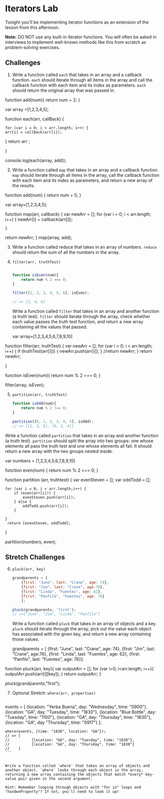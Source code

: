 # Iterators Lab

Tonight you'll be implementing iterator functions as an extension of the lesson from this afternoon.

**Note:** DO NOT use any built-in iterator functions. You will often be asked in interviews to implement well-known methods like this from scratch as problem-solving exercises.

## Challenges

1. Write a function called `each` that takes in an array and a callback function. `each` should iterate through all items in the array and call the callback function with each item and its index as parameters. `each` should return the original array that was passed in.








function add(num){
    return num + 2;
}

var array =[1,2,3,4,5];

function each(arr, callBack) {
  
    for (var i = 0; i < arr.length; i++) {
    arr[i] = callBack(arr[i]);
   }
   return arr ;
   

}

console.log(each(array, add));










2. Write a function called `map` that takes in an array and a callback function. `map` should iterate through all items in the array, call the callback function with each item and its index as parameters, and return a new array of the results.





function add(num) {
    return num + 5;
}


var array=[1,2,3,4,5];

    

function map(arr, callback) {
    var newArr = [];
    for (var i = 0; i < arr.length; i++) {
    newArr[i] = callback(arr[i]);
    
    
    }
return newArr;
}
map(array, add);








3. Write a function called reduce that takes in an array of numbers. `reduce` should return the sum of all the numbers in the array.

4. `filter(arr, truthTest)`

	```js

	function isEven(num){
		return num % 2 === 0;
	}

	filter([1, 2, 3, 4, 5, 6], isEven);

	// => [2, 4, 6]
	```

	Write a function called `filter` that takes in an array and another function (a truth test). `filter` should iterate through the array, check whether each value passes the truth test function, and return a new array containing all the values that passed.




	var array=[1,2,3,4,5,6,7,8,9,10]




function filter(arr, truthTest) {
    var newArr = [];
    for (var i = 0; i < arr.length; i++) {
        if (truthTest(arr[i])) {
           newArr.push(arr[i]);
        } 
         //return newArr;
     }
     return newArr;
    
}

function isEven(num){
    return num % 2 === 0;
}

filter(array, isEven);

















5. `partition(arr, truthTest)`


	```js
	function isOdd(num){
		return num % 2 !== 0;
	}

	partition([0, 1, 2, 3, 4, 5], isOdd);
	// => [[1, 3, 5], [0, 2, 4]]
	```


Write a function called `partition` that takes in an array and another function (a truth test).  `partition` should split the array into two groups: one whose elements all pass the truth test and one whose elements all fail. It should return a new array with the two groups nested inside.






var numbers = [1,2,3,4,5,6,7,8,9,10]


function even(num) {
    return num % 2 === 0;
}


function partition (arr, truthtest) {
    var evenSteven = [];
    var oddTodd = [];
    
    for (var i = 0; i < arr.length;i++) {
        if (even(arr[i])) {
            evenSteven.push(arr[i]);
        } else {
            oddTodd.push(arr[i]);
        }
         
    }
     return [evenSteven, oddTodd];
}


partition(numbers, even);








## Stretch Challenges


6. `pluck(arr, key)`

	```js
	grandparents = [
		{first: "June", last: "Crane", age: 74},
		{first: "Jim", last: "Crane", age:76},
		{first: "Linda", "Fuentes", age: 62},
		{first: "Panfilo", "Fuentes", age: 76}
		];

	pluck(grandparents, 'first');
	// =>["June", "Jim", "Linda", "Panfilo"]
	```


	Write a function called `pluck` that takes in an array of objects and a key. `pluck` should iterate through the array, pick out the value each object has associated with the given key, and return a new array containing those values.



      grandparents = [
    {first: "June", last: "Crane", age: 74},
    {first: "Jim", last: "Crane", age:76},
    {first: "Linda", last: "Fuentes", age: 62},
    {first: "Panfilo", last: "Fuentes", age: 76}];




   
   
    
function pluck(arr, key){
  var outputArr = [];
  for (var i=0; i<arr.length; i++){
    outputArr.push(arr[i][key]);
  }
  return outputArr;
}

pluck(grandparents,"first");
























7. Optional Stretch: `where(arr, properties)`

	```js

  events = [
		{location: "Yerba Buena", day: "Wednesday", time: "0900"},
		{location: "GA", day: "Tuesday", time: "1830"},
		{location: "Blue Bottle", day: "Tuesday", time: "1100"},
		{location: "GA", day: "Thursday", time: "1830"},
		{location: "GA", day "Thursday", time: "0917"}
		];

	where(events, {time: "1830", location: "GA"});
	// => [
	//			{location: "GA", day: "Tuesday", time: "1830"},
	//			{location: "GA", day: "Thursday", time: "1830"}
	//	  ]
	```


	Write a function called `where` that takes an array of objects and another object. `where` looks through each object in the array, returning a new array containing the objects that match *every* key-value pair given in the second argument.

	Hint: Remember looping through objects with "for in" loops and "hasOwnProperty"? If not, you'll need to look it up!
